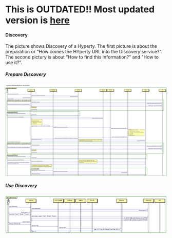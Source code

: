 **This is OUTDATED!! Most updated version is [here](https://github.com/reTHINK-project/dev-service-framework/blob/d3.2-working-docs/docs/specs/dynamic-view/identity-management)**
==================================================================================================================================================================================

#### Discovery

The picture shows Discovery of a Hyperty. The first picture is about the preparation or "How comes the HYperty URL into the Discovery service?". The second pictury is about "How to find this information?" and "How to use it?".

##### Prepare Discovery

![Figure @runtime-ident-man-preprare-discovery: Prepare Discovery](prepare_discovery.png)

##### Use Discovery

![Figure @runtime-ident-man-use-discovery: Use Discovery](use_discovery.png)
